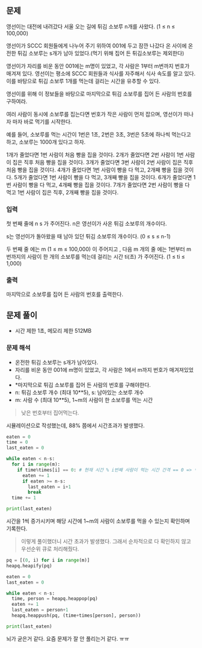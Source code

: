 ## 문제
영선이는 대전에 내려갔다 서울 오는 길에 튀김 소보루 n개를 사왔다. (1 ≤ n ≤ 100,000)

영선이가 SCCC 회원들에게 나누어 주기 위하여 001에 두고 잠깐 나갔다 온 사이에 온전한 튀김 소보루는 s개가 남아 있었다.(먹기 위해 집어 든 튀김소보루는 제외한다)

영선이가 자리를 비운 동안 001에는 m명이 있었고, 각 사람은 1부터 m번까지 번호가 매겨져 있다. 영선이는 평소에 SCCC 회원들과 식사를 자주해서 식사 속도를 알고 있다. 이를 바탕으로 튀김 소보루 1개를 먹는데 걸리는 시간을 유추할 수 있다.

영선이를 위해 이 정보들을 바탕으로 마지막으로 튀김 소보루를 집어 든 사람의 번호를 구하여라.

여러 사람이 동시에 소보루를 집는다면 번호가 작은 사람이 먼저 잡으며, 영선이가 떠나자 마자 바로 먹기를 시작한다.

예를 들어, 소보루를 먹는 시간이 1번은 1초, 2번은 3초, 3번은 5초에 하나씩 먹는다고 하고, 소보루는 1000개 있다고 하자.

1개가 줄었다면 1번 사람이 처음 빵을 집을 것이다.
2개가 줄었다면 2번 사람이 1번 사람이 집은 직후 처음 빵을 집을 것이다.
3개가 줄었다면 3번 사람이 2번 사람이 집은 직후 처음 빵을 집을 것이다.
4개가 줄었다면 1번 사람이 빵을 다 먹고, 2개째 빵을 집을 것이다.
5개가 줄었다면 1번 사람이 빵을 다 먹고, 3개째 빵을 집을 것이다.
6개가 줄었다면 1번 사람이 빵을 다 먹고, 4개째 빵을 집을 것이다.
7개가 줄었다면 2번 사람이 빵을 다 먹고 1번 사람이 집은 직후, 2개째 빵을 집을 것이다.
### 입력
첫 번째 줄에 n s 가 주어진다. n은 영선이가 사온 튀김 소보루의 개수이다.

s는 영선이가 돌아왔을 때 남아 있던 튀김 소보루의 개수이다. (0 ≤ s ≤ n-1)

두 번째 줄 에는 m (1 ≤ m ≤ 100,000) 이 주어지고 , 다음 m 개의 줄 에는 1번부터 m번까지의 사람이 한 개의 소보루를 먹는데 걸리는 시간 ti(초) 가 주어진다. (1 ≤ ti ≤ 1,000)

### 출력
마지막으로 소보루를 집어 든 사람의 번호를 출력한다.

## 문제 풀이
- 시간 제한 1초, 메모리 제한 512MB

### 문제 해석
- 온전한 튀김 소보루는 s개가 남아있다.
- 자리를 비운 동안 001에 m명이 있었고, 각 사람은 1에서 m까지 번호가 매겨져있었다.
- *마지막으로 튀김 소보루를 집어 든 사람의 번호를 구해야한다.
- n: 튀김 소보루 개수 (최대 10**5), s: 남아있는 소보루 개수
- m: 사람 수 (최대 10**5), 1~m의 사람이 한 소보루를 먹는 시간

> 낮은 번호부터 집어먹는다. 

시뮬레이션으로 작성했는데, 88% 쯤에서 시간초과가 발생했다.

``` python
eaten = 0
time = 0
last_eaten = 0

while eaten < n-s:
  for i in range(m):
    if time%times[i] == 0: # 현재 시간 % i번째 사람이 먹는 시간 간격 == 0 => 먹음
      eaten += 1
      if eaten >= n-s:
        last_eaten = i+1
        break
  time += 1

print(last_eaten)
```

시간을 1씩 증가시키며 해당 시간에 1~m의 사람이 소보루를 먹을 수 있는지 확인하며 기록한다.

> 이렇게 풀이했더니 시간 초과가 발생했다. 그래서 순차적으로 다 확인하지 않고 우선순위 큐로 처리해줬다.

```python
pq = [(0, i) for i in range(m)]
heapq.heapify(pq)

eaten = 0
last_eaten = 0

while eaten < n-s:
  time, person = heapq.heappop(pq)
  eaten += 1
  last_eaten = person+1
  heapq.heappush(pq, (time+times[person], person))

print(last_eaten)
```

뇌가 굳은거 같다. 요즘 문제가 잘 안 풀리는거 같다. ㅠㅠ